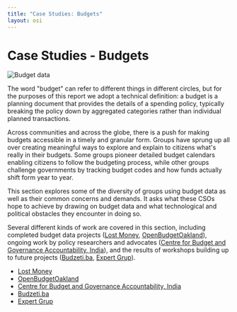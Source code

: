 ```yaml
---
title: "Case Studies: Budgets"
layout: osi
---
```


# Case Studies - Budgets

![Budget data](http://i.imgur.com/QEghdYv.png)

The word "budget" can refer to different things in different circles, but for the purposes of this report we adopt a technical definition: a budget is a planning document that provides the details of a spending policy, typically breaking the policy down by aggregated categories rather than individual planned transactions.

Across communities and across the globe, there is a push for making budgets accessible in a timely and granular form. Groups have sprung up all over creating meaningful ways to explore and explain to citizens what's really in their budgets. Some groups pioneer detailed budget calendars enabling citizens to follow the budgeting process, while other groups challenge governments by tracking budget codes and how funds actually shift form year to year.

This section explores some of the diversity of groups using budget data as well as their common concerns and demands. It asks what these CSOs hope to achieve by drawing on budget data and what technological and political obstacles they encounter in doing so.

Several different kinds of work are covered in this section, including completed budget data projects ([Lost Money](./lost-money/), [OpenBudgetOakland](./openbudgetoakland/)), ongoing work by policy researchers and advocates ([Centre for Budget and Governance Accountability, India](./cbga/)), and the results of workshops building up to future projects ([Budzeti.ba](./bosnia/), [Expert Grup](./expert-grup/)).

* [Lost Money](./lost-money/)
* [OpenBudgetOakland](./openbudgetoakland/)
* [Centre for Budget and Governance Accountability, India](./cbga/)
* [Budzeti.ba](./bosnia/)
* [Expert Grup](./expert-grup/)


